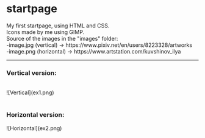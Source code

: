 <h1>startpage</h1>
My first startpage, using HTML and CSS.<br>
Icons made by me using GIMP.<br>
Source of the images in the "images" folder:<br>
  -image.jpg (vertical) -> https://www.pixiv.net/en/users/8223328/artworks<br>
  -image.png (horizontal) -> https://www.artstation.com/kuvshinov_ilya<br>
 <hr>
 <h3>Vertical version:</h3><br>
![Vertical](ex1.png)
<br></br>
<h3>Horizontal version:</h3>
![Horizontal](ex2.png)
